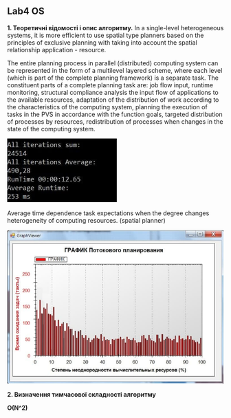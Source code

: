 
## Lab4 OS

**1.	Теоретичні відомості і опис алгоритму.**
In a single-level heterogeneous systems, it is more efficient to use spatial type planners based on the principles of exclusive planning with
taking into account the spatial relationship application - resource.


The entire planning process in parallel (distributed) computing system can be represented in the form of a multilevel layered scheme, where each level (which is part of the complete planning framework) is a separate task. The constituent parts of a complete planning task are: job flow input, runtime monitoring, structural compliance analysis the input flow of applications to the available resources, adaptation of the distribution of work according to the characteristics of the computing system, planning the execution of tasks in the PVS in accordance with the function goals, targeted distribution of processes by resources, redistribution of processes when changes in the state of the computing system.

![image alt](https://github.com/AlexandrBerbat/Lab4OS/blob/main/lab4/res/2.jpg)


Average time dependence task expectations when the degree changes heterogeneity of computing resources. (spatial planner)


![image alt](https://github.com/AlexandrBerbat/Lab4OS/blob/main/lab4/res/1.jpg)

**2.	Визначення тимчасової складності  алгоритму**

**O(N^2)**
